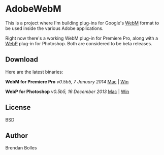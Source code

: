 AdobeWebM
=========

This is a project where I'm building plug-ins for Google's [WebM](http://www.webmproject.org/) format to be used inside the various Adobe applications.

Right now there's a working WebM plug-in for Premiere Pro, along with a [WebP](https://developers.google.com/speed/webp/) plug-in for Photoshop. Both are considered to be beta releases.


Download
--------
Here are the latest binaries:

**WebM for Premiere Pro** _v0.5b5, 7 January 2014_
[Mac](http://www.fnordware.com/downloads/WebM_v0.5b5_mac.zip) | [Win](http://www.fnordware.com/downloads/WebM_v0.5b5_win.zip)

**WebP for Photoshop** _v0.5b5, 16 December 2013_
[Mac](http://www.fnordware.com/downloads/WebP_v0.5b5_mac.zip) | [Win](http://www.fnordware.com/downloads/WebP_v0.5b5_win.zip)


License
-------
BSD


Author
------
Brendan Bolles